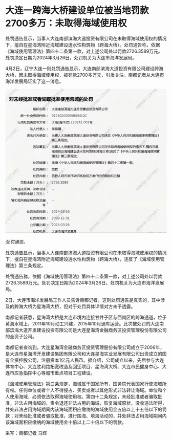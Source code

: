 # 大连一跨海大桥建设单位被当地罚款2700多万：未取得海域使用权

处罚通告显示，当事人大连南部滨海大道投资有限公司在未取得海域使用权的情况下，擅自在星海湾附近海域建设透水性构筑物（跨海大桥）。处罚通告称，依据《海域使用管理法》第四十二条第一款，对上述公司处以罚款2726.3589万元。处罚决定日期为2024年3月26日，处罚机关为大连市海洋发展局。

4月2日，辽宁大连一则处罚通告显示，大连南部滨海大道投资有限公司建设跨海大桥，因未取得海域使用权，被罚款2700多万元，引发关注。南都记者从大连市海洋发展局证实了这一消息。

![d184d2cc73bfb29dc3ea243c29f1984f.jpg](https://raw.githubusercontent.com/qqhsx/qqnews_image/main/2024/04/02/大连一跨海大桥建设单位被当地罚款2700多万：未取得海域使用权/d184d2cc73bfb29dc3ea243c29f1984f.jpg)

_处罚通告。_

处罚通告显示，当事人大连南部滨海大道投资有限公司在未取得海域使用权的情况下，擅自在星海湾附近海域建设透水性构筑物（跨海大桥），违反了《海域使用管理法》第三条规定。

处罚通告称，依据《海域使用管理法》第四十二条第一款，对上述公司处以罚款2726.3589万元。处罚决定日期为2024年3月26日，处罚机关为大连市海洋发展局。

2日，大连市海洋发展局工作人员告诉南都记者，这则处罚通告是真实的，其中涉及的跨海大桥为星海湾大桥，但对于处罚具体详情对方未予透露。

南都记者获悉，星海湾大桥是大连市境内连接甘井子区与西岗区的跨海通道，位于黄海水域上，2011年10月动工兴建，2015年10月通车运营。此次被处罚的大连南部滨海大道开发建设投资有限公司是大连星海湾金融商务区投资管理股份有限公司的全资子公司。

南都记者查询到，大连星海湾金融商务区投资管理股份有限公司成立于2006年，是大连市星海湾开发建设集团有限公司和大连星海实业发展有限公司出资成立的国有全资控股公司，注册资本1亿元人民币。据介绍，公司成立以来，先后参与大连体育中心、大连胜利路拓宽改造及回迁项目、星海湾大桥、大连市民健身中心、大连市应急指挥中心等城市重点项目工程建设。

《海域使用管理法》第三条规定，海域属于国家所有，国务院代表国家行使海域所有权。任何单位或者个人不得侵占、买卖或者以其他形式非法转让海域。单位和个人使用海域，必须依法取得海域使用权。第四十二条规定，未经批准或者骗取批准，非法占用海域的，责令退还非法占用的海域，恢复海域原状，没收违法所得，并处非法占用海域期间内该海域面积应缴纳的海域使用金五倍以上十五倍以下的罚款；对未经批准或者骗取批准，进行围海、填海活动的，并处非法占用海域期间内该海域面积应缴纳的海域使用金十倍以上二十倍以下的罚款。

采写：南都记者 马辉

